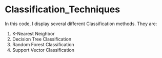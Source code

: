 # Classification_Techniques

In this code, I display several different Classification methods. They are:
  1. K-Nearest Neighbor
  2. Decision Tree Classification
  3. Random Forest Classification
  4. Support Vector Classification
